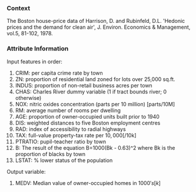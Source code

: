 ### Context
The Boston house-price data of Harrison, D. and Rubinfeld, D.L. 'Hedonic prices and the demand for clean air', J. Environ. Economics & Management, vol.5, 81-102, 1978.

### Attribute Information
Input features in order:
1) CRIM: per capita crime rate by town
2) ZN: proportion of residential land zoned for lots over 25,000 sq.ft.
3) INDUS: proportion of non-retail business acres per town
4) CHAS: Charles River dummy variable (1 if tract bounds river; 0 otherwise)
5) NOX: nitric oxides concentration (parts per 10 million) [parts/10M]
6) RM: average number of rooms per dwelling
7) AGE: proportion of owner-occupied units built prior to 1940
8) DIS: weighted distances to five Boston employment centres
9) RAD: index of accessibility to radial highways
10) TAX: full-value property-tax rate per $10,000 [$/10k]
11) PTRATIO: pupil-teacher ratio by town
12) B: The result of the equation B=1000(Bk - 0.63)^2 where Bk is the proportion of blacks by town
13) LSTAT: % lower status of the population

Output variable:
1) MEDV: Median value of owner-occupied homes in $1000's [k$]
